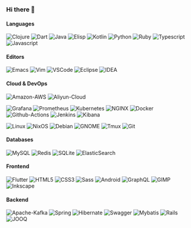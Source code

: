 ### Hi there 👋

#### Languages

![Clojure](https://img.shields.io/badge/CLOJURE-5881D8.svg?style=for-the-badge&logo=Clojure&logoColor=white)
![Dart](https://img.shields.io/badge/DART-0175C2.svg?style=for-the-badge&logo=Dart&logoColor=white)
![Java](https://img.shields.io/badge/JAVA-007396.svg?style=for-the-badge&logo=Java&logoColor=white)
![Elisp](https://img.shields.io/badge/ELISP-9266CC.svg?style=for-the-badge&logo=GNU-Emacs&logoColor=white)
![Kotlin](https://img.shields.io/badge/KOTLIN-0095D5.svg?style=for-the-badge&logo=Kotlin&logoColor=white)
![Python](https://img.shields.io/badge/PYTHON-3776AB.svg?style=for-the-badge&logo=Python&logoColor=white)
![Ruby](https://img.shields.io/badge/RUBY-CC342D.svg?style=for-the-badge&logo=Ruby&logoColor=white)
![Typescript](https://img.shields.io/badge/TYPESCRIPT-3178C6.svg?style=for-the-badge&logo=Typescript&logoColor=white)
![Javascript](https://img.shields.io/badge/JAVASCRIPT-F7DF1E.svg?style=for-the-badge&logo=Javascript&logoColor=black)

#### Editors

![Emacs](https://img.shields.io/badge/EMACS-7F5AB6.svg?style=for-the-badge&logo=GNU-Emacs&logoColor=white)
![Vim](https://img.shields.io/badge/VIM-019733.svg?style=for-the-badge&logo=vim&logoColor=white)
![VSCode](https://img.shields.io/badge/VSCODE-007ACC.svg?style=for-the-badge&logo=Visual-Studio-Code&logoColor=white)
![Eclipse](https://img.shields.io/badge/ECLIPSE-2C2255.svg?style=for-the-badge&logo=Eclipse-IDE&logoColor=white)
![IDEA](https://img.shields.io/badge/IDEA-323236.svg?style=for-the-badge&logo=IntelliJ-IDEA&logoColor=black)

#### Cloud & DevOps

![Amazon-AWS](https://img.shields.io/badge/AWS-232F3E.svg?style=for-the-badge&logo=Amazon-AWS&logoColor=white)
![Aliyun-Cloud](https://img.shields.io/badge/ALIYUN%20CLOUD-FF6A00.svg?style=for-the-badge&logo=Alibaba-Cloud&logoColor=white)

![Grafana](https://img.shields.io/badge/-GRAFANA-black?&style=for-the-badge&logo=grafana&logoColor=yellow)
![Prometheus](https://img.shields.io/badge/PROMETHEUS-E6522C.svg?&style=for-the-badge&logo=Prometheus&logoColor=white) 
![Kubernetes](https://img.shields.io/badge/KUBERNETES-326CE5.svg?style=for-the-badge&logo=Kubernetes&logoColor=white)
![NGINX](https://img.shields.io/badge/NGINX-009639.svg?style=for-the-badge&logo=NGINX&logoColor=white)
![Docker](https://img.shields.io/badge/DOCKER-2496ED.svg?style=for-the-badge&logo=Docker&logoColor=white)
![Github-Actions](https://img.shields.io/badge/GITHUB%20ACTIONS-2088FF.svg?style=for-the-badge&logo=Github-Actions&logoColor=white)
![Jenkins](https://img.shields.io/badge/JENKINS-D24939.svg?style=for-the-badge&logo=Jenkins&logoColor=white)
![Kibana](https://img.shields.io/badge/KIBANA-005571.svg?style=for-the-badge&logo=Kibana&logoColor=white)

![Linux](https://img.shields.io/badge/LINUX-FCC624.svg?style=for-the-badge&logo=Linux&logoColor=black)
![NixOS](https://img.shields.io/badge/NIXOS-5277C3.svg?style=for-the-badge&logo=NixOS&logoColor=white)
![Debian](https://img.shields.io/badge/DEBIAN-A81D33.svg?style=for-the-badge&logo=Debian&logoColor=white)
![GNOME](https://img.shields.io/badge/GNOME-4A86CF.svg?style=for-the-badge&logo=GNOME&logoColor=white)
![Tmux](https://img.shields.io/badge/TMUX-1BB91F.svg?style=for-the-badge&logo=tmux&logoColor=white)
![Git](https://img.shields.io/badge/GIT%20-%23F05033.svg?&style=for-the-badge&logo=git&logoColor=white)

#### Databases

![MySQL](https://img.shields.io/badge/MYSQL-4479A1.svg?style=for-the-badge&logo=MySQL&logoColor=white)
![Redis](https://img.shields.io/badge/REDIS-DC382D.svg?style=for-the-badge&logo=Redis&logoColor=white)
![SQLite](https://img.shields.io/badge/SQLITE-003B57.svg?style=for-the-badge&logo=SQLite&logoColor=white)
![ElasticSearch](https://img.shields.io/badge/ELASTICSEARCH-005571.svg?style=for-the-badge&logo=ElasticSearch&logoColor=white)

#### Frontend

![Flutter](https://img.shields.io/badge/FLUTTER-02569B.svg?style=for-the-badge&logo=Flutter&logoColor=white)
![HTML5](https://img.shields.io/badge/HTML5-E34F26.svg?style=for-the-badge&logo=HTML5&logoColor=white)
![CSS3](https://img.shields.io/badge/CSS3-2AA2DB.svg?style=for-the-badge&logo=CSS3&logoColor=white)
![Sass](https://img.shields.io/badge/SASS-CC6699.svg?style=for-the-badge&logo=Sass&logoColor=white)
![Android](https://img.shields.io/badge/ANDROID-3DDC84.svg?style=for-the-badge&logo=Android&logoColor=white)
![GraphQL](https://img.shields.io/badge/GRAPHQL-E10098.svg?style=for-the-badge&logo=GraphQL&logoColor=white)
![GIMP](https://img.shields.io/badge/GIMP-5C5543.svg?style=for-the-badge&logo=GIMP&logoColor=white)
![Inkscape](https://img.shields.io/badge/INKSCAPE-000000.svg?style=for-the-badge&logo=Inkscape&logoColor=white)

#### Backend

![Apache-Kafka](https://img.shields.io/badge/KAFKA-231F20.svg?style=for-the-badge&logo=Apache-Kafka&logoColor=white)
![Spring](https://img.shields.io/badge/SPRING-6DB33F.svg?style=for-the-badge&logo=Spring&logoColor=white)
![Hibernate](https://img.shields.io/badge/HIBERNATE-59666C.svg?style=for-the-badge&logo=Hibernate&logoColor=white)
![Swagger](https://img.shields.io/badge/SWAGGER-85EA2D.svg?style=for-the-badge&logo=Swagger&logoColor=black)
![Mybatis](https://img.shields.io/badge/MYBATIS-5849BE.svg?style=for-the-badge&logoColor=white)
![Rails](https://img.shields.io/badge/RAILS-CC0000.svg?style=for-the-badge&logo=Ruby-on-Rails&logoColor=white)
![JOOQ](https://img.shields.io/badge/JOOQ-000000.svg?style=for-the-badge&logoColor=white)


<!--
**Tabuyos/Tabuyos** is a ✨ _special_ ✨ repository because its `README.md` (this file) appears on your GitHub profile.

Here are some ideas to get you started:

- 🔭 I’m currently working on ...
- 🌱 I’m currently learning ...
- 👯 I’m looking to collaborate on ...
- 🤔 I’m looking for help with ...
- 💬 Ask me about ...
- 📫 How to reach me: ...
- 😄 Pronouns: ...
- ⚡ Fun fact: ...
-->
